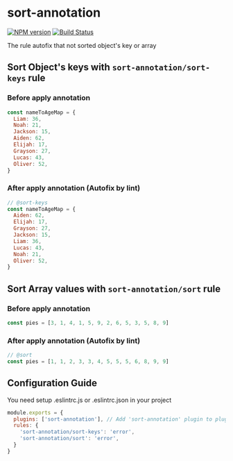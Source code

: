 # sort-annotation
[![NPM version][npm-image]][npm-url] [![Build Status][build-image]][build-url]

The rule autofix that not sorted object's key or array 

## Sort Object's keys with `sort-annotation/sort-keys` rule

### Before apply annotation
```javascript
const nameToAgeMap = {
  Liam: 36,
  Noah: 21,
  Jackson: 15,
  Aiden: 62,
  Elijah: 17,
  Grayson: 27,
  Lucas: 43,
  Oliver: 52,
}
```

### After apply annotation (Autofix by lint)
```javascript
// @sort-keys
const nameToAgeMap = {
  Aiden: 62,
  Elijah: 17,
  Grayson: 27,
  Jackson: 15,
  Liam: 36,
  Lucas: 43,
  Noah: 21,
  Oliver: 52,
}
```

## Sort Array values with `sort-annotation/sort` rule

### Before apply annotation
```javascript
const pies = [3, 1, 4, 1, 5, 9, 2, 6, 5, 3, 5, 8, 9]
```

### After apply annotation (Autofix by lint)
```javascript
// @sort
const pies = [1, 1, 2, 3, 3, 4, 5, 5, 5, 6, 8, 9, 9]
```

## Configuration Guide
You need setup .eslintrc.js or .eslintrc.json in your project
```js
module.exports = {
  plugins: ['sort-annotation'], // Add 'sort-annotation' plugin to plugins
  rules: {
    'sort-annotation/sort-keys': 'error',
    'sort-annotation/sort': 'error',
  }
}
```

[npm-image]: http://img.shields.io/npm/v/eslint-plugin-sort-annotation.svg
[npm-url]: https://npmjs.org/package/eslint-plugin-sort-annotation

[build-image]: http://img.shields.io/github/workflow/status/ronpark-dev/eslint-plugin-sort-annotation/Build%20and%20unit%20test.svg
[build-url]: https://github.com/ronpark-dev/eslint-plugin-sort-annotation/actions/workflows/ci.yml
